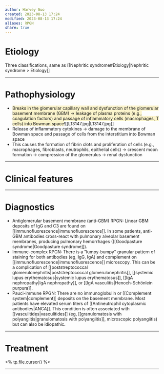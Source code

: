 ```yaml
---
author: Harvey Guo
created: 2023-08-13 17:24
modified: 2023-08-13 17:24
aliases: RPGN
share: true
---
```

# Etiology
Three classifications, same as [[Nephritic syndrome#Etiology|Nephritic syndrome > Etiology]]

---
# Pathophysiology
- <span style="background:rgba(240, 200, 0, 0.2)">Breaks in the glomerular capillary wall and dysfunction of the glomerular basement membrane (GBM) → leakage of plasma proteins (e.g., coagulation factors) and passage of inflammatory cells (macrophages, T cells) into Bowman space</span>![[L13147.jpg|L13147.jpg]]
- Release of inflammatory cytokines → damage to the membrane of Bowman space and passage of cells from the interstitium into Bowman space
- This causes the formation of fibrin clots and proliferation of cells (e.g., macrophages, fibroblasts, neutrophils, epithelial cells) → crescent moon formation → compression of the glomerulus → renal dysfunction

---
# Clinical features


---
# Diagnostics
- Antiglomerular basement membrane (anti-GBM) RPGN:  Linear GBM deposits of IgG and C3 are found on [[immunofluorescence|immunofluorescence]].  In some patients, anti-GBM antibodies cross-react with pulmonary alveolar basement membranes, producing pulmonary hemorrhages ([[Goodpasture syndrome|Goodpasture syndrome]]).
- Immune-complex RPGN:  There is a "lumpy-bumpy" granular pattern of staining for both antibodies (eg, IgG, IgA) and complement on [[immunofluorescence|immunofluorescence]] microscopy.  This can be a complication of [[poststreptococcal glomerulonephritis|poststreptococcal glomerulonephritis]], [[systemic lupus erythematosus|systemic lupus erythematosus]], [[IgA nephropathy|IgA nephropathy]], or [[IgA vasculitis|Henoch-Schönlein purpura]].
- Pauci-immune RPGN:  There are no immunoglobulin or [[Complement system|complement]] deposits on the basement membrane. Most patients have elevated serum titers of [[Antineutrophil cytoplasmic antibodies|ANCA]].  This condition is often associated with [[vasculitides|vasculitides]] (eg, [[granulomatosis with polyangiitis|granulomatosis with polyangiitis]], microscopic polyangiitis) but can also be idiopathic.

---
# Treatment
<% tp.file.cursor() %>

---
